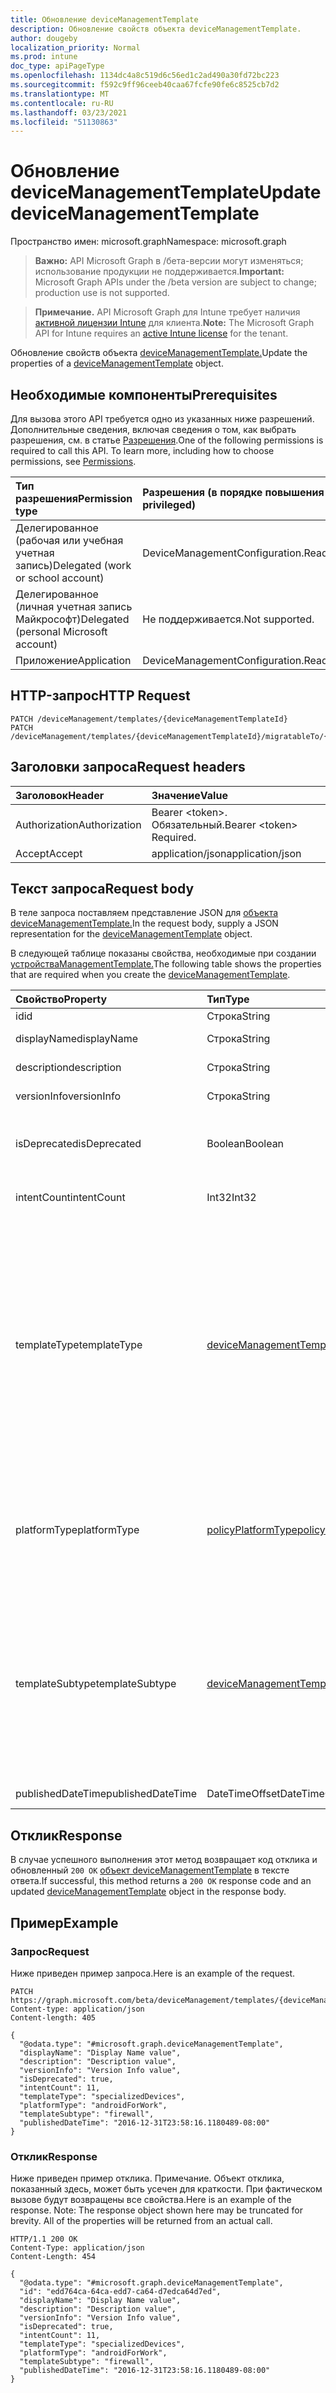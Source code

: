 ```yaml
---
title: Обновление deviceManagementTemplate
description: Обновление свойств объекта deviceManagementTemplate.
author: dougeby
localization_priority: Normal
ms.prod: intune
doc_type: apiPageType
ms.openlocfilehash: 1134dc4a8c519d6c56ed1c2ad490a30fd72bc223
ms.sourcegitcommit: f592c9ff96ceeb40caa67fcfe90fe6c8525cb7d2
ms.translationtype: MT
ms.contentlocale: ru-RU
ms.lasthandoff: 03/23/2021
ms.locfileid: "51130863"
---
```

# <a name="update-devicemanagementtemplate"></a><span data-ttu-id="f09ac-103">Обновление deviceManagementTemplate</span><span class="sxs-lookup"><span data-stu-id="f09ac-103">Update deviceManagementTemplate</span></span>

<span data-ttu-id="f09ac-104">Пространство имен: microsoft.graph</span><span class="sxs-lookup"><span data-stu-id="f09ac-104">Namespace: microsoft.graph</span></span>

> <span data-ttu-id="f09ac-105">**Важно:** API Microsoft Graph в /бета-версии могут изменяться; использование продукции не поддерживается.</span><span class="sxs-lookup"><span data-stu-id="f09ac-105">**Important:** Microsoft Graph APIs under the /beta version are subject to change; production use is not supported.</span></span>

> <span data-ttu-id="f09ac-106">**Примечание.** API Microsoft Graph для Intune требует наличия [активной лицензии Intune](https://go.microsoft.com/fwlink/?linkid=839381) для клиента.</span><span class="sxs-lookup"><span data-stu-id="f09ac-106">**Note:** The Microsoft Graph API for Intune requires an [active Intune license](https://go.microsoft.com/fwlink/?linkid=839381) for the tenant.</span></span>

<span data-ttu-id="f09ac-107">Обновление свойств объекта [deviceManagementTemplate.](../resources/intune-deviceintent-devicemanagementtemplate.md)</span><span class="sxs-lookup"><span data-stu-id="f09ac-107">Update the properties of a [deviceManagementTemplate](../resources/intune-deviceintent-devicemanagementtemplate.md) object.</span></span>

## <a name="prerequisites"></a><span data-ttu-id="f09ac-108">Необходимые компоненты</span><span class="sxs-lookup"><span data-stu-id="f09ac-108">Prerequisites</span></span>
<span data-ttu-id="f09ac-p101">Для вызова этого API требуется одно из указанных ниже разрешений. Дополнительные сведения, включая сведения о том, как выбрать разрешения, см. в статье [Разрешения](/graph/permissions-reference).</span><span class="sxs-lookup"><span data-stu-id="f09ac-p101">One of the following permissions is required to call this API. To learn more, including how to choose permissions, see [Permissions](/graph/permissions-reference).</span></span>

|<span data-ttu-id="f09ac-111">Тип разрешения</span><span class="sxs-lookup"><span data-stu-id="f09ac-111">Permission type</span></span>|<span data-ttu-id="f09ac-112">Разрешения (в порядке повышения привилегий)</span><span class="sxs-lookup"><span data-stu-id="f09ac-112">Permissions (from least to most privileged)</span></span>|
|:---|:---|
|<span data-ttu-id="f09ac-113">Делегированное (рабочая или учебная учетная запись)</span><span class="sxs-lookup"><span data-stu-id="f09ac-113">Delegated (work or school account)</span></span>|<span data-ttu-id="f09ac-114">DeviceManagementConfiguration.ReadWrite.All</span><span class="sxs-lookup"><span data-stu-id="f09ac-114">DeviceManagementConfiguration.ReadWrite.All</span></span>|
|<span data-ttu-id="f09ac-115">Делегированное (личная учетная запись Майкрософт)</span><span class="sxs-lookup"><span data-stu-id="f09ac-115">Delegated (personal Microsoft account)</span></span>|<span data-ttu-id="f09ac-116">Не поддерживается.</span><span class="sxs-lookup"><span data-stu-id="f09ac-116">Not supported.</span></span>|
|<span data-ttu-id="f09ac-117">Приложение</span><span class="sxs-lookup"><span data-stu-id="f09ac-117">Application</span></span>|<span data-ttu-id="f09ac-118">DeviceManagementConfiguration.ReadWrite.All</span><span class="sxs-lookup"><span data-stu-id="f09ac-118">DeviceManagementConfiguration.ReadWrite.All</span></span>|

## <a name="http-request"></a><span data-ttu-id="f09ac-119">HTTP-запрос</span><span class="sxs-lookup"><span data-stu-id="f09ac-119">HTTP Request</span></span>
<!-- {
  "blockType": "ignored"
}
-->
``` http
PATCH /deviceManagement/templates/{deviceManagementTemplateId}
PATCH /deviceManagement/templates/{deviceManagementTemplateId}/migratableTo/{deviceManagementTemplateId}
```

## <a name="request-headers"></a><span data-ttu-id="f09ac-120">Заголовки запроса</span><span class="sxs-lookup"><span data-stu-id="f09ac-120">Request headers</span></span>
|<span data-ttu-id="f09ac-121">Заголовок</span><span class="sxs-lookup"><span data-stu-id="f09ac-121">Header</span></span>|<span data-ttu-id="f09ac-122">Значение</span><span class="sxs-lookup"><span data-stu-id="f09ac-122">Value</span></span>|
|:---|:---|
|<span data-ttu-id="f09ac-123">Authorization</span><span class="sxs-lookup"><span data-stu-id="f09ac-123">Authorization</span></span>|<span data-ttu-id="f09ac-124">Bearer &lt;token&gt;. Обязательный.</span><span class="sxs-lookup"><span data-stu-id="f09ac-124">Bearer &lt;token&gt; Required.</span></span>|
|<span data-ttu-id="f09ac-125">Accept</span><span class="sxs-lookup"><span data-stu-id="f09ac-125">Accept</span></span>|<span data-ttu-id="f09ac-126">application/json</span><span class="sxs-lookup"><span data-stu-id="f09ac-126">application/json</span></span>|

## <a name="request-body"></a><span data-ttu-id="f09ac-127">Текст запроса</span><span class="sxs-lookup"><span data-stu-id="f09ac-127">Request body</span></span>
<span data-ttu-id="f09ac-128">В теле запроса поставляем представление JSON для [объекта deviceManagementTemplate.](../resources/intune-deviceintent-devicemanagementtemplate.md)</span><span class="sxs-lookup"><span data-stu-id="f09ac-128">In the request body, supply a JSON representation for the [deviceManagementTemplate](../resources/intune-deviceintent-devicemanagementtemplate.md) object.</span></span>

<span data-ttu-id="f09ac-129">В следующей таблице показаны свойства, необходимые при создании [устройстваManagementTemplate.](../resources/intune-deviceintent-devicemanagementtemplate.md)</span><span class="sxs-lookup"><span data-stu-id="f09ac-129">The following table shows the properties that are required when you create the [deviceManagementTemplate](../resources/intune-deviceintent-devicemanagementtemplate.md).</span></span>

|<span data-ttu-id="f09ac-130">Свойство</span><span class="sxs-lookup"><span data-stu-id="f09ac-130">Property</span></span>|<span data-ttu-id="f09ac-131">Тип</span><span class="sxs-lookup"><span data-stu-id="f09ac-131">Type</span></span>|<span data-ttu-id="f09ac-132">Описание</span><span class="sxs-lookup"><span data-stu-id="f09ac-132">Description</span></span>|
|:---|:---|:---|
|<span data-ttu-id="f09ac-133">id</span><span class="sxs-lookup"><span data-stu-id="f09ac-133">id</span></span>|<span data-ttu-id="f09ac-134">Строка</span><span class="sxs-lookup"><span data-stu-id="f09ac-134">String</span></span>|<span data-ttu-id="f09ac-135">ID шаблона</span><span class="sxs-lookup"><span data-stu-id="f09ac-135">The template ID</span></span>|
|<span data-ttu-id="f09ac-136">displayName</span><span class="sxs-lookup"><span data-stu-id="f09ac-136">displayName</span></span>|<span data-ttu-id="f09ac-137">Строка</span><span class="sxs-lookup"><span data-stu-id="f09ac-137">String</span></span>|<span data-ttu-id="f09ac-138">Имя отображения шаблона</span><span class="sxs-lookup"><span data-stu-id="f09ac-138">The template's display name</span></span>|
|<span data-ttu-id="f09ac-139">description</span><span class="sxs-lookup"><span data-stu-id="f09ac-139">description</span></span>|<span data-ttu-id="f09ac-140">Строка</span><span class="sxs-lookup"><span data-stu-id="f09ac-140">String</span></span>|<span data-ttu-id="f09ac-141">Описание шаблона</span><span class="sxs-lookup"><span data-stu-id="f09ac-141">The template's description</span></span>|
|<span data-ttu-id="f09ac-142">versionInfo</span><span class="sxs-lookup"><span data-stu-id="f09ac-142">versionInfo</span></span>|<span data-ttu-id="f09ac-143">Строка</span><span class="sxs-lookup"><span data-stu-id="f09ac-143">String</span></span>|<span data-ttu-id="f09ac-144">Сведения о версии шаблона</span><span class="sxs-lookup"><span data-stu-id="f09ac-144">The template's version information</span></span>|
|<span data-ttu-id="f09ac-145">isDeprecated</span><span class="sxs-lookup"><span data-stu-id="f09ac-145">isDeprecated</span></span>|<span data-ttu-id="f09ac-146">Boolean</span><span class="sxs-lookup"><span data-stu-id="f09ac-146">Boolean</span></span>|<span data-ttu-id="f09ac-147">Шаблон обесценив или нет.</span><span class="sxs-lookup"><span data-stu-id="f09ac-147">The template is deprecated or not.</span></span> <span data-ttu-id="f09ac-148">Намерения не могут быть созданы из шаблона с законтятой расшифровкой.</span><span class="sxs-lookup"><span data-stu-id="f09ac-148">Intents cannot be created from a deprecated template.</span></span>|
|<span data-ttu-id="f09ac-149">intentCount</span><span class="sxs-lookup"><span data-stu-id="f09ac-149">intentCount</span></span>|<span data-ttu-id="f09ac-150">Int32</span><span class="sxs-lookup"><span data-stu-id="f09ac-150">Int32</span></span>|<span data-ttu-id="f09ac-151">Количество намерений, созданных из этого шаблона.</span><span class="sxs-lookup"><span data-stu-id="f09ac-151">Number of Intents created from this template.</span></span>|
|<span data-ttu-id="f09ac-152">templateType</span><span class="sxs-lookup"><span data-stu-id="f09ac-152">templateType</span></span>|[<span data-ttu-id="f09ac-153">deviceManagementTemplateType</span><span class="sxs-lookup"><span data-stu-id="f09ac-153">deviceManagementTemplateType</span></span>](../resources/intune-deviceintent-devicemanagementtemplatetype.md)|<span data-ttu-id="f09ac-154">Тип шаблона.</span><span class="sxs-lookup"><span data-stu-id="f09ac-154">The template's type.</span></span> <span data-ttu-id="f09ac-155">Возможные значения: `securityBaseline`, `specializedDevices`, `advancedThreatProtectionSecurityBaseline`, `deviceConfiguration`, `custom`, `securityTemplate`, `microsoftEdgeSecurityBaseline`, `microsoftOffice365ProPlusSecurityBaseline`, `deviceCompliance`, `deviceConfigurationForOffice365`, `cloudPC`, `firewallSharedSettings`.</span><span class="sxs-lookup"><span data-stu-id="f09ac-155">Possible values are: `securityBaseline`, `specializedDevices`, `advancedThreatProtectionSecurityBaseline`, `deviceConfiguration`, `custom`, `securityTemplate`, `microsoftEdgeSecurityBaseline`, `microsoftOffice365ProPlusSecurityBaseline`, `deviceCompliance`, `deviceConfigurationForOffice365`, `cloudPC`, `firewallSharedSettings`.</span></span>|
|<span data-ttu-id="f09ac-156">platformType</span><span class="sxs-lookup"><span data-stu-id="f09ac-156">platformType</span></span>|[<span data-ttu-id="f09ac-157">policyPlatformType</span><span class="sxs-lookup"><span data-stu-id="f09ac-157">policyPlatformType</span></span>](../resources/intune-shared-policyplatformtype.md)|<span data-ttu-id="f09ac-158">Платформа шаблона.</span><span class="sxs-lookup"><span data-stu-id="f09ac-158">The template's platform.</span></span> <span data-ttu-id="f09ac-159">Возможные значения: `android`, `androidForWork`, `iOS`, `macOS`, `windowsPhone81`, `windows81AndLater`, `windows10AndLater`, `androidWorkProfile`, `windows10XProfile`, `all`.</span><span class="sxs-lookup"><span data-stu-id="f09ac-159">Possible values are: `android`, `androidForWork`, `iOS`, `macOS`, `windowsPhone81`, `windows81AndLater`, `windows10AndLater`, `androidWorkProfile`, `windows10XProfile`, `all`.</span></span>|
|<span data-ttu-id="f09ac-160">templateSubtype</span><span class="sxs-lookup"><span data-stu-id="f09ac-160">templateSubtype</span></span>|[<span data-ttu-id="f09ac-161">deviceManagementTemplateSubtype</span><span class="sxs-lookup"><span data-stu-id="f09ac-161">deviceManagementTemplateSubtype</span></span>](../resources/intune-deviceintent-devicemanagementtemplatesubtype.md)|<span data-ttu-id="f09ac-162">Подтип шаблона.</span><span class="sxs-lookup"><span data-stu-id="f09ac-162">The template's subtype.</span></span> <span data-ttu-id="f09ac-163">Возможные значения: `none`, `firewall`, `diskEncryption`, `attackSurfaceReduction`, `endpointDetectionReponse`, `accountProtection`, `antivirus`, `firewallSharedAppList`, `firewallSharedIpList`, `firewallSharedPortlist`.</span><span class="sxs-lookup"><span data-stu-id="f09ac-163">Possible values are: `none`, `firewall`, `diskEncryption`, `attackSurfaceReduction`, `endpointDetectionReponse`, `accountProtection`, `antivirus`, `firewallSharedAppList`, `firewallSharedIpList`, `firewallSharedPortlist`.</span></span>|
|<span data-ttu-id="f09ac-164">publishedDateTime</span><span class="sxs-lookup"><span data-stu-id="f09ac-164">publishedDateTime</span></span>|<span data-ttu-id="f09ac-165">DateTimeOffset</span><span class="sxs-lookup"><span data-stu-id="f09ac-165">DateTimeOffset</span></span>|<span data-ttu-id="f09ac-166">После публикации шаблона</span><span class="sxs-lookup"><span data-stu-id="f09ac-166">When the template was published</span></span>|



## <a name="response"></a><span data-ttu-id="f09ac-167">Отклик</span><span class="sxs-lookup"><span data-stu-id="f09ac-167">Response</span></span>
<span data-ttu-id="f09ac-168">В случае успешного выполнения этот метод возвращает код отклика и обновленный `200 OK` [объект deviceManagementTemplate](../resources/intune-deviceintent-devicemanagementtemplate.md) в тексте ответа.</span><span class="sxs-lookup"><span data-stu-id="f09ac-168">If successful, this method returns a `200 OK` response code and an updated [deviceManagementTemplate](../resources/intune-deviceintent-devicemanagementtemplate.md) object in the response body.</span></span>

## <a name="example"></a><span data-ttu-id="f09ac-169">Пример</span><span class="sxs-lookup"><span data-stu-id="f09ac-169">Example</span></span>

### <a name="request"></a><span data-ttu-id="f09ac-170">Запрос</span><span class="sxs-lookup"><span data-stu-id="f09ac-170">Request</span></span>
<span data-ttu-id="f09ac-171">Ниже приведен пример запроса.</span><span class="sxs-lookup"><span data-stu-id="f09ac-171">Here is an example of the request.</span></span>
``` http
PATCH https://graph.microsoft.com/beta/deviceManagement/templates/{deviceManagementTemplateId}
Content-type: application/json
Content-length: 405

{
  "@odata.type": "#microsoft.graph.deviceManagementTemplate",
  "displayName": "Display Name value",
  "description": "Description value",
  "versionInfo": "Version Info value",
  "isDeprecated": true,
  "intentCount": 11,
  "templateType": "specializedDevices",
  "platformType": "androidForWork",
  "templateSubtype": "firewall",
  "publishedDateTime": "2016-12-31T23:58:16.1180489-08:00"
}
```

### <a name="response"></a><span data-ttu-id="f09ac-172">Отклик</span><span class="sxs-lookup"><span data-stu-id="f09ac-172">Response</span></span>
<span data-ttu-id="f09ac-p106">Ниже приведен пример отклика. Примечание. Объект отклика, показанный здесь, может быть усечен для краткости. При фактическом вызове будут возвращены все свойства.</span><span class="sxs-lookup"><span data-stu-id="f09ac-p106">Here is an example of the response. Note: The response object shown here may be truncated for brevity. All of the properties will be returned from an actual call.</span></span>
``` http
HTTP/1.1 200 OK
Content-Type: application/json
Content-Length: 454

{
  "@odata.type": "#microsoft.graph.deviceManagementTemplate",
  "id": "edd764ca-64ca-edd7-ca64-d7edca64d7ed",
  "displayName": "Display Name value",
  "description": "Description value",
  "versionInfo": "Version Info value",
  "isDeprecated": true,
  "intentCount": 11,
  "templateType": "specializedDevices",
  "platformType": "androidForWork",
  "templateSubtype": "firewall",
  "publishedDateTime": "2016-12-31T23:58:16.1180489-08:00"
}
```




